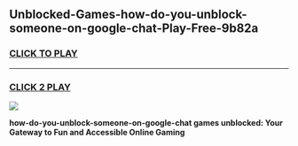 
## Unblocked-Games-how-do-you-unblock-someone-on-google-chat-Play-Free-9b82a
<h3>
<a href="https://premium76.site?title=how-do-you-unblock-someone-on-google-chat&ref=18A1">CLICK TO PLAY</a></h3>
<hr>

<h3>
<a href="https://premium76.site?title=how-do-you-unblock-someone-on-google-chat&ref=18A1">CLICK 2 PLAY</a>
  
</h3>

<a href="https://premium76.site?title=how-do-you-unblock-someone-on-google-chat&ref=18A1"><img src="https://clearcache.store/games.png"></a>


**how-do-you-unblock-someone-on-google-chat games unblocked: Your Gateway to Fun and Accessible Online Gaming**

